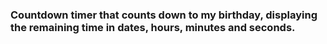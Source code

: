 ### Countdown timer that counts down to my birthday, displaying the remaining time in dates, hours, minutes and seconds. 

